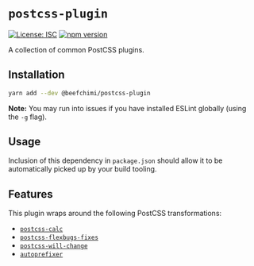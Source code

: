 # `postcss-plugin`

[![License: ISC](https://img.shields.io/badge/License-ISC-blue.svg)](https://opensource.org/licenses/ISC) [![npm version](https://badge.fury.io/js/%beefchimi%postcss-plugin.svg)](https://badge.fury.io/js/%beefchimi%postcss-plugin.svg)

A collection of common PostCSS plugins.

## Installation

```bash
yarn add --dev @beefchimi/postcss-plugin
```

**Note:** You may run into issues if you have installed ESLint globally (using the `-g` flag).

## Usage

Inclusion of this dependency in `package.json` should allow it to be automatically picked up by your build tooling.

## Features

This plugin wraps around the following PostCSS transformations:

- [`postcss-calc`](https://github.com/postcss/postcss-calc)
- [`postcss-flexbugs-fixes`](https://github.com/luisrudge/postcss-flexbugs-fixes)
- [`postcss-will-change`](https://github.com/postcss/postcss-will-change)
- [`autoprefixer`](https://github.com/postcss/autoprefixer)
